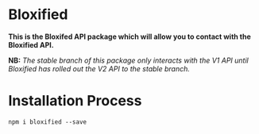 # Bloxified

**This is the Bloxifed API package which will allow you to contact with the Bloxified API.** 

**NB:** *The stable branch of this package only interacts with the V1 API until Bloxified has rolled out the V2 API to the stable branch.*

# Installation Process

```
npm i bloxified --save
```
